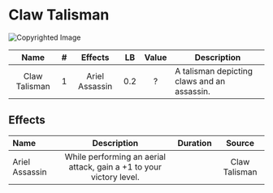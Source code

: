 # Claw Talisman

![Copyrighted Image](ClawTalisman.png)

|     Name     | # |    Effects    | LB | Value | Description                                 |
| :-----------: | :-: | :------------: | :-: | :---: | ------------------------------------------- |
| Claw Talisman | 1 | Ariel Assassin | 0.2 |   ?   | A talisman depicting claws and an assassin. |

## Effects

| Name           |                                Description                                | Duration |    Source    |
| :------------- | :-----------------------------------------------------------------: | :------: | :-----------: |
| Ariel Assassin | While performing an aerial attack, gain a +1 to your victory level. |          | Claw Talisman |
